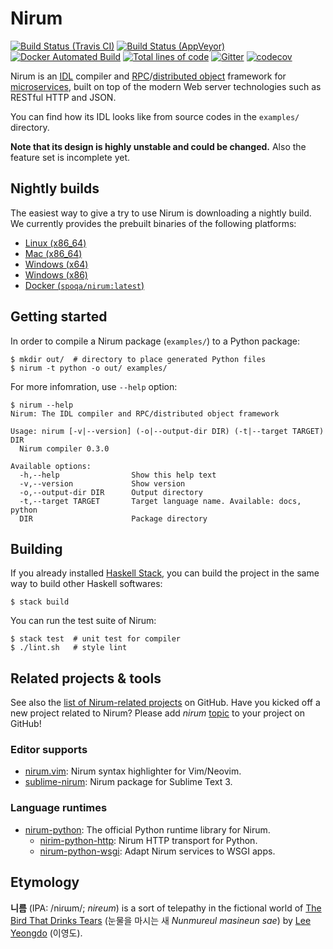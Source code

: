 Nirum
=====

[![Build Status (Travis CI)][ci-svg]][ci]
[![Build Status (AppVeyor)][ciw-svg]][ciw]
[![Docker Automated Build][docker-svg]][docker]
[![Total lines of code][loc]][repo]
[![Gitter][chat-svg]][chat]
[![codecov][cov-svg]][cov]

[ci-svg]: https://travis-ci.org/spoqa/nirum.svg?branch=master
[ci]: https://travis-ci.org/spoqa/nirum
[ciw-svg]: https://ci.appveyor.com/api/projects/status/jf9bsrnalcb1xrp0?svg=true
[ciw]: https://ci.appveyor.com/project/dahlia/nirum-k5n5y
[docker]: https://hub.docker.com/r/spoqa/nirum/
[docker-svg]: https://img.shields.io/docker/automated/spoqa/nirum.svg
[loc]: https://tokei.rs/b1/github/spoqa/nirum
[repo]: https://github.com/spoqa/nirum
[chat-svg]: https://badges.gitter.im/spoqa/nirum.svg
[chat]: https://gitter.im/spoqa/nirum?utm_source=badge&utm_medium=badge&utm_campaign=pr-badge
[cov-svg]: https://codecov.io/gh/spoqa/nirum/branch/master/graph/badge.svg
[cov]: https://codecov.io/gh/spoqa/nirum

Nirum is an [IDL][1] compiler and [RPC][2]/[distributed object][3] framework
for [microservices][4], built on top of the modern Web server technologies
such as RESTful HTTP and JSON.

You can find how its IDL looks like from source codes in the `examples/`
directory.

**Note that its design is highly unstable and could be changed.**
Also the feature set is incomplete yet.

[1]: https://en.wikipedia.org/wiki/Interface_description_language
[2]: https://en.wikipedia.org/wiki/Remote_procedure_call
[3]: https://en.wikipedia.org/wiki/Distributed_object
[4]: https://en.wikipedia.org/wiki/Microservices


Nightly builds
--------------

The easiest way to give a try to use Nirum is downloading a nightly build.
We currently provides the prebuilt binaries of the following platforms:

- [Linux (x86_64)](https://nightly-builds.nirum.org/travis-builds/nirum-linux-x86_64)
- [Mac (x86_64)](https://nightly-builds.nirum.org/travis-builds/nirum-darwin-x86_64)
- [Windows (x64)](https://ci.appveyor.com/api/projects/dahlia/nirum-k5n5y/artifacts/nirum-win-x64.exe?job=Platform%3A%20x64&branch=master)
- [Windows (x86)](https://ci.appveyor.com/api/projects/dahlia/nirum-k5n5y/artifacts/nirum-win-x86.exe?job=Platform%3A%20x86&branch=master)
- [Docker (`spoqa/nirum:latest`)][docker]


Getting started
---------------

In order to compile a Nirum package (`examples/`) to a Python package:

    $ mkdir out/  # directory to place generated Python files
    $ nirum -t python -o out/ examples/

For more infomration, use `--help` option:

    $ nirum --help
    Nirum: The IDL compiler and RPC/distributed object framework

    Usage: nirum [-v|--version] (-o|--output-dir DIR) (-t|--target TARGET) DIR
      Nirum compiler 0.3.0

    Available options:
      -h,--help                Show this help text
      -v,--version             Show version
      -o,--output-dir DIR      Output directory
      -t,--target TARGET       Target language name. Available: docs, python
      DIR                      Package directory

Building
--------

If you already installed [Haskell Stack][5], you can build the project
in the same way to build other Haskell softwares:

    $ stack build

You can run the test suite of Nirum:

    $ stack test  # unit test for compiler
    $ ./lint.sh   # style lint

[5]: https://www.haskellstack.org/


Related projects & tools
------------------------

See also the [list of Nirum-related projects][7] on GitHub.  Have you kicked off
a new project related to Nirum?  Please add *nirum* [topic][8] to your project
on GitHub!

### Editor supports

- [nirum.vim](https://github.com/spoqa/nirum.vim): Nirum syntax highlighter for
  Vim/Neovim.
- [sublime-nirum](https://github.com/spoqa/sublime-nirum): Nirum package for
  Sublime Text 3.

### Language runtimes

- [nirum-python](https://github.com/spoqa/nirum-python): The official Python
  runtime library for Nirum.
    - [nirim-python-http](https://github.com/spoqa/nirum-python-http):
      Nirum HTTP transport for Python.
    - [nirum-python-wsgi](https://github.com/spoqa/nirum-python-wsgi):
      Adapt Nirum services to WSGI apps.

[7]: https://github.com/search?q=topic:nirum+fork:false
[8]: https://github.com/blog/2309-introducing-topics


Etymology
---------

**니름** (IPA: /niɾɯm/; *nireum*) is a sort of telepathy in the fictional world
of [The Bird That Drinks Tears][9] (눈물을 마시는 새 *Nunmureul masineun sae*)
by [Lee Yeongdo][10] (이영도).

[9]: https://en.wikipedia.org/wiki/The_Bird_That_Drinks_Tears
[10]: https://en.wikipedia.org/wiki/Lee_Yeongdo

